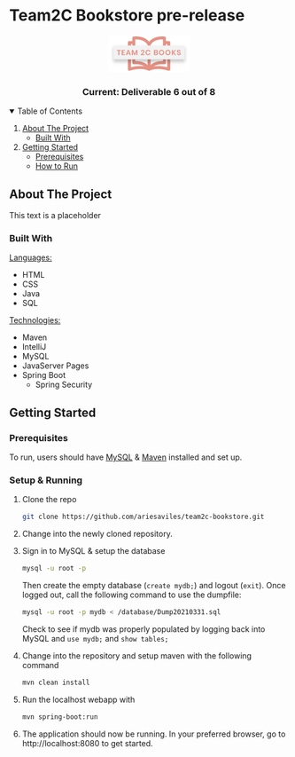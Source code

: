 # Team2C Bookstore pre-release

<p align="center">
  <a href="https://github.com/ariesaviles/team2c-bookstore">
    <img src="src/main/webapp/images/logo.png" alt="Logo" >
  </a>

<h3 align="center">Current: Deliverable 6 out of 8</h3>
</p>

<!-- TABLE OF CONTENTS -->
<details open="open">
  <summary>Table of Contents</summary>
  <ol>
    <li>
      <a href="#about-the-project">About The Project</a>
      <ul>
        <li><a href="#built-with">Built With</a></li>
      </ul>
    </li>
    <li>
      <a href="#getting-started">Getting Started</a>
      <ul>
        <li><a href="#prerequisites">Prerequisites</a></li>
        <li><a href="#setup-&-running">How to Run</a></li>
      </ul>
   
  </ol>
</details>

## About The Project

This text is a placeholder

### Built With

<u>Languages:</u>
* HTML
* CSS
* Java
* SQL

<u>Technologies:</u>
* Maven
* IntelliJ
* MySQL
* JavaServer Pages
* Spring Boot
    * Spring Security


<!-- GETTING STARTED -->
## Getting Started

### Prerequisites

To run, users should have [MySQL](https://dev.mysql.com/downloads/mysql/) & [Maven](https://maven.apache.org/download.cgi) installed and set up. 

### Setup & Running

1. Clone the repo
   ```sh
   git clone https://github.com/ariesaviles/team2c-bookstore.git
   ```
1. Change into the newly cloned repository.
1. Sign in to MySQL & setup the database   
   ```sh
   mysql -u root -p
   ```
    Then create the empty database (`create mydb;`) and logout (`exit`). Once logged out, call the following command to use the dumpfile:

    ```sh
   mysql -u root -p mydb < /database/Dump20210331.sql
   ```
   Check to see if mydb was properly populated by logging back into MySQL and `use mydb;` and `show tables;`
   

4. Change into the repository and setup maven with the following command
   ```sh
   mvn clean install
   ```
1. Run the localhost webapp with
   ```sh
   mvn spring-boot:run
   ```
1. The application should now be running. In your preferred browser, go to
    http://localhost:8080 to get started.
